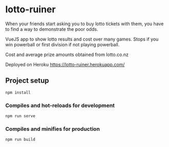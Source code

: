 # lotto-ruiner
When your friends start asking you to buy lotto tickets with them, you have to find a way to demonstrate the poor odds. 

VueJS app to show lotto results and cost over many games. Stops if you win powerball or first division if not playing powerball.

Cost and average prize amounts obtained from lotto.co.nz

Deployed on Heroku https://lotto-ruiner.herokuapp.com/

## Project setup
```
npm install
```

### Compiles and hot-reloads for development
```
npm run serve
```

### Compiles and minifies for production
```
npm run build
```



